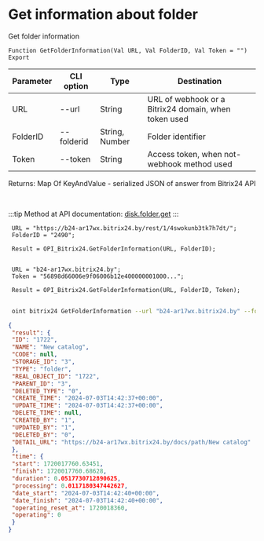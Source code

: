 ﻿---
sidebar_position: 1
---

# Get information about folder
 Get folder information



`Function GetFolderInformation(Val URL, Val FolderID, Val Token = "") Export`

 | Parameter | CLI option | Type | Destination |
 |-|-|-|-|
 | URL | --url | String | URL of webhook or a Bitrix24 domain, when token used |
 | FolderID | --folderid | String, Number | Folder identifier |
 | Token | --token | String | Access token, when not-webhook method used |

 
 Returns: Map Of KeyAndValue - serialized JSON of answer from Bitrix24 API

<br/>

:::tip
Method at API documentation: [disk.folder.get](https://dev.1c-bitrix.ru/rest_help/disk/folder/disk_folder_get.php)
:::
<br/>


```bsl title="Code example"
 URL = "https://b24-ar17wx.bitrix24.by/rest/1/4swokunb3tk7h7dt/";
 FolderID = "2490";
 
 Result = OPI_Bitrix24.GetFolderInformation(URL, FolderID);
 
 
 URL = "b24-ar17wx.bitrix24.by";
 Token = "56898d66006e9f06006b12e400000001000...";
 
 Result = OPI_Bitrix24.GetFolderInformation(URL, FolderID, Token);
```
	


```sh title="CLI command example"
 
 oint bitrix24 GetFolderInformation --url "b24-ar17wx.bitrix24.by" --folderid "2490" --token "56898d66006e9f06006b12e400000001000..."

```

```json title="Result"
{
 "result": {
 "ID": "1722",
 "NAME": "New catalog",
 "CODE": null,
 "STORAGE_ID": "3",
 "TYPE": "folder",
 "REAL_OBJECT_ID": "1722",
 "PARENT_ID": "3",
 "DELETED_TYPE": "0",
 "CREATE_TIME": "2024-07-03T14:42:37+00:00",
 "UPDATE_TIME": "2024-07-03T14:42:37+00:00",
 "DELETE_TIME": null,
 "CREATED_BY": "1",
 "UPDATED_BY": "1",
 "DELETED_BY": "0",
 "DETAIL_URL": "https://b24-ar17wx.bitrix24.by/docs/path/New catalog"
 },
 "time": {
 "start": 1720017760.63451,
 "finish": 1720017760.68628,
 "duration": 0.0517730712890625,
 "processing": 0.0117180347442627,
 "date_start": "2024-07-03T14:42:40+00:00",
 "date_finish": "2024-07-03T14:42:40+00:00",
 "operating_reset_at": 1720018360,
 "operating": 0
 }
}
```
